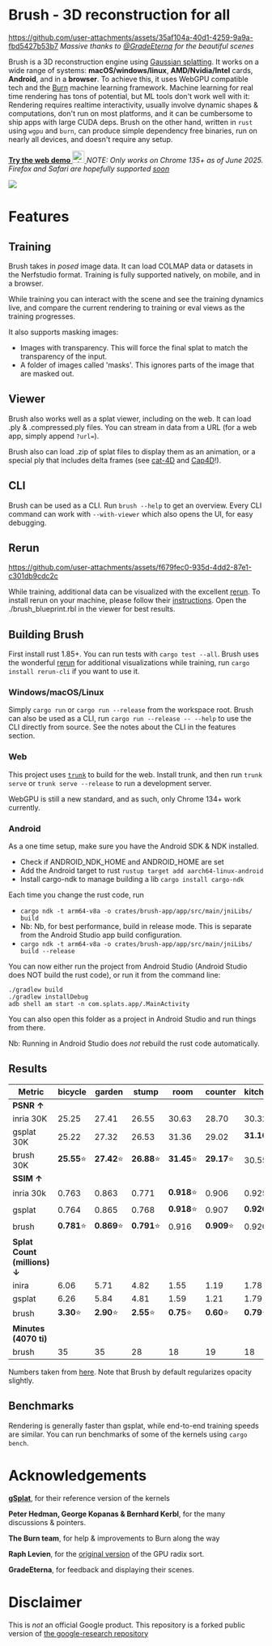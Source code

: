 # Brush - 3D reconstruction for all

https://github.com/user-attachments/assets/35af104a-40d1-4259-9a9a-fbd5427b53b7
_Massive thanks to [@GradeEterna](https://www.youtube.com/@gradeeterna) for the beautiful scenes_

Brush is a 3D reconstruction engine using [Gaussian splatting](https://repo-sam.inria.fr/fungraph/3d-gaussian-splatting/). It works on a wide range of systems: **macOS/windows/linux**, **AMD/Nvidia/Intel** cards, **Android**, and in a **browser**. To achieve this, it uses WebGPU compatible tech and the [Burn](https://github.com/tracel-ai/burn) machine learning framework. Machine learning for real time rendering has tons of potential, but ML tools don't work well with it: Rendering requires realtime interactivity, usually involve dynamic shapes & computations, don't run on most platforms, and it can be cumbersome to ship apps with large CUDA deps. Brush on the other hand, written in `rust` using `wgpu` and `burn`, can produce simple dependency free binaries, run on nearly all devices, and doesn't require any setup.

[**Try the web demo** <img src="https://cdn-icons-png.flaticon.com/256/888/888846.png" alt="chrome logo" width="24"/>
](https://arthurbrussee.github.io/brush-demo)
_NOTE: Only works on Chrome 135+ as of June 2025. Firefox and Safari are hopefully supported [soon](https://caniuse.com/webgpu)_

[![](https://dcbadge.limes.pink/api/server/https://discord.gg/TbxJST2BbC)](https://discord.gg/TbxJST2BbC)

# Features

## Training

Brush takes in _posed_ image data. It can load COLMAP data or datasets in the Nerfstudio format. Training is fully supported natively, on mobile, and in a browser.

While training you can interact with the scene and see the training dynamics live, and compare the current rendering to training or eval views as the training progresses.

It also supports masking images:
- Images with transparency. This will force the final splat to match the transparency of the input.
- A folder of images called 'masks'. This ignores parts of the image that are masked out.

## Viewer
Brush also works well as a splat viewer, including on the web. It can load .ply & .compressed.ply files. You can stream in data from a URL (for a web app, simply append `?url=`).

Brush also can load .zip of splat files to display them as an animation, or a special ply that includes delta frames (see [cat-4D](https://cat-4d.github.io/) and [Cap4D](https://felixtaubner.github.io/cap4d/)!).

## CLI
Brush can be used as a CLI. Run `brush --help` to get an overview. Every CLI command can work with `--with-viewer` which also opens the UI, for easy debugging.

## Rerun

https://github.com/user-attachments/assets/f679fec0-935d-4dd2-87e1-c301db9cdc2c

While training, additional data can be visualized with the excellent [rerun](https://rerun.io/). To install rerun on your machine, please follow their [instructions](https://rerun.io/docs/getting-started/installing-viewer). Open the ./brush_blueprint.rbl in the viewer for best results.

## Building Brush
First install rust 1.85+. You can run tests with `cargo test --all`. Brush uses the wonderful [rerun](https://rerun.io/) for additional visualizations while training, run `cargo install rerun-cli` if you want to use it.

### Windows/macOS/Linux
Simply `cargo run` or `cargo run --release` from the workspace root. Brush can also be used as a CLI, run `cargo run --release -- --help` to use the CLI directly from source. See the notes about the CLI in the features section.

### Web
This project uses [`trunk`](https://github.com/trunk-rs/trunk) to build for the web. Install trunk, and then run `trunk serve` or `trunk serve --release` to run a development server.

WebGPU is still a new standard, and as such, only Chrome 134+ work currently.

### Android

As a one time setup, make sure you have the Android SDK & NDK installed.
- Check if ANDROID_NDK_HOME and ANDROID_HOME are set
- Add the Android target to rust `rustup target add aarch64-linux-android`
- Install cargo-ndk to manage building a lib `cargo install cargo-ndk`

Each time you change the rust code, run
- `cargo ndk -t arm64-v8a -o crates/brush-app/app/src/main/jniLibs/ build`
- Nb:  Nb, for best performance, build in release mode. This is separate
  from the Android Studio app build configuration.
- `cargo ndk -t arm64-v8a -o crates/brush-app/app/src/main/jniLibs/  build --release`

You can now either run the project from Android Studio (Android Studio does NOT build the rust code), or run it from the command line:
```
./gradlew build
./gradlew installDebug
adb shell am start -n com.splats.app/.MainActivity
```

You can also open this folder as a project in Android Studio and run things from there.

Nb: Running in Android Studio does _not_ rebuild the rust code automatically.

## Results

| Metric | bicycle | garden | stump | room | counter | kitchen | bonsai | Average |
|--------|---------|---------|--------|-------|----------|----------|---------|----------|
| **PSNR ↑** |
| inria 30K | 25.25 | 27.41 | 26.55 | 30.63 | 28.70 | 30.32 | 31.98 | 28.69 |
| gsplat 30K | 25.22 | 27.32 | 26.53 | 31.36 | 29.02 | **31.16**⭐ | **32.06**⭐ | 28.95 |
| brush 30K | **25.55**⭐ | **27.42**⭐ | **26.88**⭐ | **31.45**⭐ | **29.17**⭐ | 30.55 | 32.02 | **29.01**⭐ |
| **SSIM ↑** |
| inria 30k | 0.763 | 0.863 | 0.771 | **0.918**⭐ | 0.906 | 0.925 | 0.941 | 0.870 |
| gsplat | 0.764 | 0.865 | 0.768 | **0.918**⭐ | 0.907 | **0.926**⭐ | 0.941 | 0.870 |
| brush | **0.781**⭐ | **0.869**⭐ | **0.791**⭐ | 0.916 | **0.909**⭐ | 0.920 | **0.942**⭐ | **0.875**⭐ |
| **Splat Count (millions) ↓** |
| inira | 6.06 | 5.71 | 4.82 | 1.55 | 1.19 | 1.78 | 1.24 | 3.19 |
| gsplat | 6.26 | 5.84 | 4.81 | 1.59 | 1.21 | 1.79 | 1.25 | 3.25 |
| brush | **3.30**⭐ | **2.90**⭐ | **2.55**⭐ | **0.75**⭐ | **0.60**⭐ | **0.79**⭐ | **0.68**⭐ | **1.65**⭐ |
| **Minutes (4070 ti)** |
| brush | 35 | 35 | 28 | 18 | 19 | 18 | 18 | 24.43 |

Numbers taken from [here](https://docs.gsplat.studio/main/tests/eval.html). Note that Brush by default regularizes opacity slightly.

## Benchmarks

Rendering is generally faster than gsplat, while end-to-end training speeds are similar. You can run benchmarks of some of the kernels using `cargo bench`.

# Acknowledgements

[**gSplat**](https://github.com/nerfstudio-project/gsplat), for their reference version of the kernels

**Peter Hedman, George Kopanas & Bernhard Kerbl**, for the many discussions & pointers.

**The Burn team**, for help & improvements to Burn along the way

**Raph Levien**, for the [original version](https://github.com/googlefonts/compute-shader-101/pull/31) of the GPU radix sort.

**GradeEterna**, for feedback and displaying their scenes.

# Disclaimer

This is *not* an official Google product. This repository is a forked public version of [the google-research repository](https://github.com/google-research/google-research/tree/master/brush_splat)
